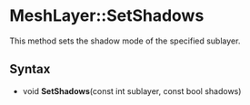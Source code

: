 # MeshLayer::SetShadows

This method sets the shadow mode of the specified sublayer.

## Syntax

- void **SetShadows**(const int sublayer, const bool shadows)
